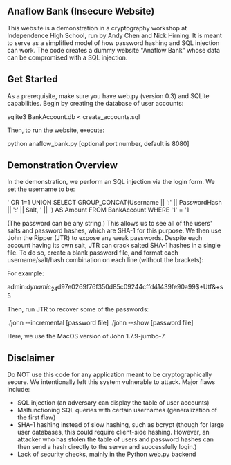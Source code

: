 Anaflow Bank (Insecure Website)
-------------------------------

This website is a demonstration in a cryptography workshop at Independence 
High School, run by Andy Chen and Nick Hirning. It is meant to serve as a
simplified model of how password hashing and SQL injection can work. The code
creates a dummy website "Anaflow Bank" whose data can be compromised with a SQL
injection.


Get Started
-----------

As a prerequisite, make sure you have web.py (version 0.3) and SQLite 
capabilities. Begin by creating the database of user accounts:

sqlite3 BankAccount.db < create_accounts.sql

Then, to run the website, execute:

python anaflow_bank.py [optional port number, default is 8080]


Demonstration Overview
----------------------

In the demonstration, we perform an SQL injection via the login form. We set
the username to be:

' OR 1=1 UNION SELECT GROUP_CONCAT(Username || ':' || PasswordHash || ':' || Salt, '  ||  ') AS Amount FROM BankAccount WHERE '1' = '1

(The password can be any string.) This allows us to see all of the users' 
salts and password hashes, which are SHA-1 for this purpose. We then use 
John the Ripper (JTR) to expose any weak passwords. Despite each account 
having its own salt, JTR can crack salted SHA-1 hashes in a single file.
To do so, create a blank password file, and format each username/salt/hash 
combination on each line (without the brackets):

[username]:$dynamic_24$[hash]$[salt]

For example:

admin:$dynamic_24$d97e0269f76f350d85c09244cffd41439fe90a99$*Utf&+s5

Then, run JTR to recover some of the passwords:

./john --incremental [password file]
./john --show [password file] 

Here, we use the MacOS version of John 1.7.9-jumbo-7.


Disclaimer
----------

Do NOT use this code for any application meant to be cryptographically secure.
We intentionally left this system vulnerable to attack. Major flaws include:

- SQL injection (an adversary can display the table of user accounts)
- Malfunctioning SQL queries with certain usernames (generalization of the 
	first flaw)
- SHA-1 hashing instead of slow hashing, such as bcrypt (though for large 
	user databases, this could require client-side hashing. However, an 
	attacker who has stolen the table of users and password hashes can then 
	send a hash directly to the server and successfully login.)
- Lack of security checks, mainly in the Python web.py backend
